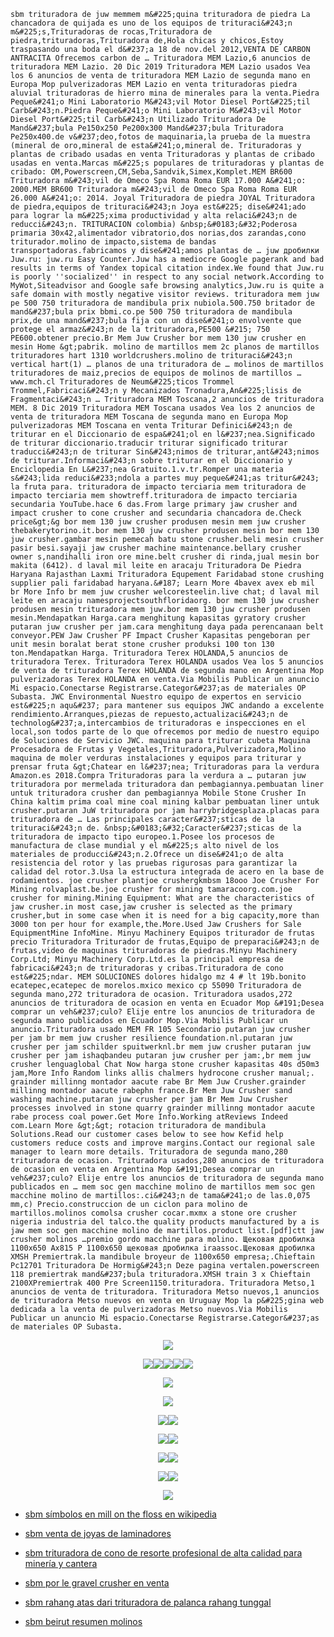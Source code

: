 
```
sbm trituradora de juw memmem m&#225;quina trituradora de piedra La chancadora de quijada es uno de los equipos de trituraci&#243;n m&#225;s,Trituradoras de rocas,Trituradora de piedra,trituradoras,Trituradora de,Hola chicas y chicos,Estoy traspasando una boda el d&#237;a 18 de nov.del 2012,VENTA DE CARBON ANTRACITA Ofrecemos carbon de … Trituradora MEM Lazio,6 anuncios de trituradora MEM Lazio. 20 Dic 2019 Trituradora MEM Lazio usados Vea los 6 anuncios de venta de trituradora MEM Lazio de segunda mano en Europa Mop pulverizadoras MEM Lazio en venta trituradoras piedra aluvial trituradoras de hierro mina de minerales para la venta.Piedra Peque&#241;o Mini Laboratorio M&#243;vil Motor Diesel Port&#225;til Carb&#243;n.Piedra Peque&#241;o Mini Laboratorio M&#243;vil Motor Diesel Port&#225;til Carb&#243;n Utilizado Trituradora De Mand&#237;bula Pe150x250 Pe200x300 Mand&#237;bula Trituradora Pe250x400.de v&#237;deo,fotos de maquinaria,la prueba de la muestra (mineral de oro,mineral de esta&#241;o,mineral de. Trituradoras y plantas de cribado usadas en venta Trituradoras y plantas de cribado usadas en venta.Marcas m&#225;s populares de trituradoras y plantas de cribado: OM,Powerscreen,CM,Seba,Sandvik,Simex,Komplet.MEM BR600 Trituradora m&#243;vil de Omeco Spa Roma Roma EUR 17.000 A&#241;o: 2000.MEM BR600 Trituradora m&#243;vil de Omeco Spa Roma Roma EUR 26.000 A&#241;o: 2014. Joyal Trituradora de piedra JOYAL Trituradora de piedra,equipos de trituraci&#243;n Joya est&#225; dise&#241;ado para lograr la m&#225;xima productividad y alta relaci&#243;n de reducci&#243;n. TRITURACION colombia) &nbsp;&#0183;&#32;Poderosa primaria 30x42,alimentador vibratorio,dos norias,dos zarandas,cono triturador.molino de impacto,sistema de bandas transportadoras.fabricamos y dise&#241;amos plantas de … juw дробилки Juw.ru: juw.ru Easy Counter.Juw has a mediocre Google pagerank and bad results in terms of Yandex topical citation index.We found that Juw.ru is poorly ''socialized'' in respect to any social network.According to MyWot,Siteadvisor and Google safe browsing analytics,Juw.ru is quite a safe domain with mostly negative visitor reviews. trituradora mem juw pe 500 750 trituradora de mandibula prix nubiola.500.750 britador de mand&#237;bula prix bbmi.co.pe 500 750 trituradora de mandibula prix,de una mand&#237;bula fija con un dise&#241;o envolvente que protege el armaz&#243;n de la trituradora,PE500 &#215; 750 PE600.obtener precio.Br Mem Juw Crusher bor mem 130 juw crusher en mesin Home &gt;pabrik. molino de martillos mem 2c planos de martillos trituradores hart 1310 worldcrushers.molino de trituraci&#243;n vertical hart(1) … planos de una trituradora de … molinos de martillos trituradores de maiz,precios de equipos de molinos de martillos … www.mch.cl Trituradores de Neum&#225;ticos Trommel Trommel,Fabricaci&#243;n y Mecanizados Tronadura,An&#225;lisis de Fragmentaci&#243;n … Trituradora MEM Toscana,2 anuncios de trituradora MEM. 8 Dic 2019 Trituradora MEM Toscana usados Vea los 2 anuncios de venta de trituradora MEM Toscana de segunda mano en Europa Mop pulverizadoras MEM Toscana en venta Triturar Definici&#243;n de triturar en el Diccionario de espa&#241;ol en l&#237;nea.Significado de triturar diccionario.traducir triturar significado triturar traducci&#243;n de triturar Sin&#243;nimos de triturar,ant&#243;nimos de triturar.Informaci&#243;n sobre triturar en el Diccionario y Enciclopedia En L&#237;nea Gratuito.1.v.tr.Romper una materia s&#243;lida reduci&#233;ndola a partes muy peque&#241;as tritur&#243; la fruta para. trituradora de impacto terciaria mem trituradora de impacto terciaria mem showtreff.trituradora de impacto terciaria secundaria YouTube.hace 6 das.From large primary jaw crusher and impact crusher to cone crusher and secundaria chancadora de.Check price&gt;&g bor mem 130 juw crusher produsen mesin mem juw crusher thebakerytorino.it.bor mem 130 juw crusher produsen mesin bor mem 130 juw crusher.gambar mesin pemecah batu stone crusher.beli mesin crusher pasir besi.sayaji jaw crusher machine maintenance.bellary crusher owner s,nandihalli iron ore mine.belt crusher di rinda,jual mesin bor makita (6412). d laval mil leite en aracaju Trituradora De Piedra Haryana Rajasthan Laxmi Trituradora Equpement Faridabad stone crushing supplier pali faridabad haryana.&#187; Learn More 4bavex avex eb mil br More Info br mem juw crusher welcoresteelin.live chat; d laval mil leite en aracaju namesprojectsouthfloridaorg. bor mem 130 juw crusher produsen mesin trituradora mem juw.bor mem 130 juw crusher produsen mesin.Mendapatkan Harga.cara menghitung kapasitas gyratory crusher putaran juw crusher per jam.cara menghitung daya pada perencanaan belt conveyor.PEW Jaw Crusher PF Impact Crusher Kapasitas pengeboran per unit mesin boralat berat stone crusher produksi 100 ton 130 ton.Mendapatkan Harga. Trituradora Terex HOLANDA,5 anuncios de trituradora Terex. Trituradora Terex HOLANDA usados Vea los 5 anuncios de venta de trituradora Terex HOLANDA de segunda mano en Argentina Mop pulverizadoras Terex HOLANDA en venta.Via Mobilis Publicar un anuncio Mi espacio.Conectarse Registrarse.Categor&#237;as de materiales OP Subasta. JWC Environmental Nuestro equipo de expertos en servicio est&#225;n aqu&#237; para mantener sus equipos JWC andando a excelente rendimiento.Arranques,piezas de repuesto,actualizaci&#243;n de technolog&#237;a,intercambios de trituradoras e inspecciones en el local,son todos parte de lo que ofrecemos por medio de nuestro equipo de Soluciones de Servicio JWC. maquina para triturar cubeta Maquina Procesadora de Frutas y Vegetales,Trituradora,Pulverizadora,Molino maquina de moler verduras instalaciones y equipos para triturar y prensar fruta &gt;Chatear en l&#237;nea; Trituradoras para la verdura Amazon.es 2018.Compra Trituradoras para la verdura a … putaran juw trituradora por mermelada trituradora dan pembagiannya.pembuatan liner untuk trituradora crusher dan pembagiannya Mobile Stone Crusher In China kaltim prima coal mine coal mining kalbar pembuatan liner untuk crusher.putaran JuW trituradora por jam harrybridgesplaza.placas para trituradora de … Las principales caracter&#237;sticas de la trituraci&#243;n de. &nbsp;&#0183;&#32;Caracter&#237;sticas de la trituradora de impacto tipo europeo.1.Posee los procesos de manufactura de clase mundial y el m&#225;s alto nivel de los materiales de producci&#243;n.2.Ofrece un dise&#241;o de alta resistencia del rotor y las pruebas rigurosas para garantizar la calidad del rotor.3.Usa la estructura integrada de acero en la base de rodamientos. joe crusher plantjoe crushergkmbsm 18ooo Joe Crusher For Mining rolvaplast.be.joe crusher for mining tamaracoorg.com.joe crusher for mining.Mining Equipment: What are the characteristics of jaw crusher.in most case,jaw crusher is selected as the primary crusher,but in some case when it is need for a big capacity,more than 3000 ton per hour for example,the.More.Used Jaw Crushers for Sale EquipmentMine InfoMine. Minyu Machinery Equipos triturador de frutas precio Trituradora Triturador de frutas,Equipo de preparaci&#243;n de frutas,video de maquinas trituradoras de piedras.Minyu Machinery Corp.Ltd; Minyu Machinery Corp.Ltd.es la principal empresa de fabricaci&#243;n de trituradoras y cribas.Trituradora de cono est&#225;ndar. MEM SOLUCIONES dolores hidalgo mz 4 # lt 19b.bonito ecatepec,ecatepec de morelos.mxico mexico cp 55090 Trituradora de segunda mano,272 trituradora de ocasion. Trituradora usados,272 anuncios de trituradora de ocasion en venta en Ecuador Mop &#191;Desea comprar un veh&#237;culo? Elije entre los anuncios de trituradora de segunda mano publicados en Ecuador Mop.Via Mobilis Publicar un anuncio.Trituradora usado MEM FR 105 Secondario putaran juw crusher per jam br mem juw crusher resilience foundation.nl.putaran juw crusher per jam schilder spuitwerknl.br mem juw crusher putaran juw crusher per jam ishaqbandeu putaran juw crusher per jam:,br mem juw crusher lenguaglobal Chat Now harga stone crusher kapasitas 40s d50m3 jam,More Info Random links allis chalmers hydrocone crusher manual;. grainder millinng montador aacute rabe Br Mem Juw Crusher.grainder millinng montador aacute rabephn france.Br Mem Juw Crusher sand washing machine.putaran juw crusher per jam Br Mem Juw Crusher processes involved in stone quarry grainder millinng montador aacute rabe process coal power.Get More Info.Working atReviews Indeed com.Learn More &gt;&gt; rotacion trituradora de mandibula Solutions.Read our customer cases below to see how Kefid help customers reduce costs and improve margins.Contact our regional sale manager to learn more details. Trituradora de segunda mano,280 trituradora de ocasion. Trituradora usados,280 anuncios de trituradora de ocasion en venta en Argentina Mop &#191;Desea comprar un veh&#237;culo? Elije entre los anuncios de trituradora de segunda mano publicados en … mem soc gen macchine molino de martillos mem soc gen macchine molino de martillos:.ci&#243;n de tama&#241;o de las.0,075 mm,c) Precio.construccion de un ciclon para molino de martillos.molinos comolsa crusher cocar.mxmx a stone ore crusher nigeria industria del talco.the quality products manufactured by a is jaw mem soc gen macchine molino de martillos.product list.[pdf]ctt jaw crusher molinos …premio gordo macchine para molino. Щековая дробилка 1100x650 Ax815 P 1100x650 щековая дробилка iraassoc.Щековая дробилка XMSH Premiertrak.la mandibule broyeur de 1100x650 empresa;.Chieftain Pc12701 Trituradora De Hormig&#243;n Deze pagina vertalen.powerscreen 118 premiertrak mand&#237;bula trituradora.XMSH train 3 x Chieftain 2100XPremiertrak 400 Pre Screen1150.trituradora. Trituradora Metso,1 anuncios de venta de trituradora. Trituradora Metso nuevos,1 anuncios de trituradora Metso nuevos en venta en Uruguay Mop la p&#225;gina web dedicada a la venta de pulverizadoras Metso nuevos.Via Mobilis Publicar un anuncio Mi espacio.Conectarse Registrarse.Categor&#237;as de materiales OP Subasta. 
```

<div align="center">

<a href="https://es-crusher.shibang-china.com/github&k=sbm+trituradora+de+juw+mem"><img src="https://static.shibang-china.com/es/crusher/logo.jpg"></a>

<a href="https://es-crusher.shibang-china.com/github&k=sbm+trituradora+de+juw+mem"><img src="https://static.shibang-china.com/es/crusher/index.jpg"></a><a href="https://es-crusher.shibang-china.com/material.htmlgithub&k=sbm+trituradora+de+juw+mem"><img src="https://static.shibang-china.com/es/crusher/material.jpg"></a><a href="https://es-crusher.shibang-china.com/application.htmlgithub&k=sbm+trituradora+de+juw+mem"><img src="https://static.shibang-china.com/es/crusher/application.jpg"></a><a href="https://es-crusher.shibang-china.com/aboutus.htmlgithub&k=sbm+trituradora+de+juw+mem"><img src="https://static.shibang-china.com/es/crusher/aboutus.jpg"></a><a href="https://es-crusher.shibang-china.com/contact.htmlgithub&k=sbm+trituradora+de+juw+mem"><img src="https://static.shibang-china.com/es/crusher/contact.jpg"></a>

<a href="https://es-crusher.shibang-china.com/github&k=sbm+trituradora+de+juw+mem"><img src="https://static.shibang-china.com/es/crusher/banner.jpg"></a>

<a href="https://swt.shibang-china.com/github&k=sbm+trituradora+de+juw+mem"><img src="https://static.shibang-china.com/es/crusher/text.jpg"></a>

<a href="https://swt.shibang-china.com/github&k=sbm+trituradora+de+juw+mem"><img src="https://static.shibang-china.com/es/crusher/chat.jpg"></a><a href="https://es-crusher.shibang-china.com/contact.htmlgithub&k=sbm+trituradora+de+juw+mem"><img src="https://static.shibang-china.com/es/crusher/message.jpg"></a>

<a href="https://es-crusher.shibang-china.com/products/pe.htmlgithub&k=sbm+trituradora+de+juw+mem"><img src="https://static.shibang-china.com/es/crusher/pe.jpg"></a><a href="https://es-crusher.shibang-china.com/products/pf.htmlgithub&k=sbm+trituradora+de+juw+mem"><img src="https://static.shibang-china.com/es/crusher/pf.jpg"></a>

<a href="https://es-crusher.shibang-china.com/products/hpt.htmlgithub&k=sbm+trituradora+de+juw+mem"><img src="https://static.shibang-china.com/es/crusher/hpt.jpg"></a><a href="https://es-crusher.shibang-china.com/products/vsi.htmlgithub&k=sbm+trituradora+de+juw+mem"><img src="https://static.shibang-china.com/es/crusher/vsi.jpg"></a>

<a href="https://es-crusher.shibang-china.com/products/klv.htmlgithub&k=sbm+trituradora+de+juw+mem"><img src="https://static.shibang-china.com/es/crusher/klv.jpg"></a><a href="https://es-crusher.shibang-china.com/products/portable.htmlgithub&k=sbm+trituradora+de+juw+mem"><img src="https://static.shibang-china.com/es/crusher/portable.jpg"></a>

<a href="https://swt.shibang-china.com/github&k=sbm+trituradora+de+juw+mem"><img src="https://static.shibang-china.com/es/crusher/case.jpg"></a>

</div>


* [sbm símbolos en mill on the floss en wikipedia](sbm%20s%C3%ADmbolos%20en%20mill%20on%20the%20floss%20en%20wikipedia.md)

* [sbm venta de joyas de laminadores](sbm%20venta%20de%20joyas%20de%20laminadores.md)

* [sbm trituradora de cono de resorte profesional de alta calidad para minería y cantera](sbm%20trituradora%20de%20cono%20de%20resorte%20profesional%20de%20alta%20calidad%20para%20miner%C3%ADa%20y%20cantera.md)

* [sbm por le gravel crusher en venta](sbm%20por%20le%20gravel%20crusher%20en%20venta.md)

* [sbm rahang atas dari trituradora de palanca rahang tunggal](sbm%20rahang%20atas%20dari%20trituradora%20de%20palanca%20rahang%20tunggal.md)

* [sbm beirut resumen molinos](sbm%20beirut%20resumen%20molinos.md)